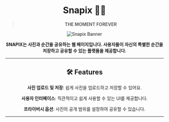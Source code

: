 <div align="center">

# Snapix 📸✨  
> **THE MOMENT FOREVER**  

![Snapix Banner](https://placehold.co/1000x300?text=Snapix+Banner) 

**SNAPIX는 사진과 순간을 공유하는 웹 페이지입니다. 사용자들이 자신의 특별한 순간을 저장하고 공유할 수 있는 플랫폼을 제공합니다.**

---

## 🛠 Features
**사진 업로드 및 저장**: 쉽게 사진을 업로드하고 저장할 수 있어요.

**사용자 인터페이스**: 직관적이고 쉽게 사용할 수 있는 UI를 제공합니다.

**프라이버시 옵션**: 사진의 공개 범위를 설정하여 공유할 수 있습니다.

---
</div>
